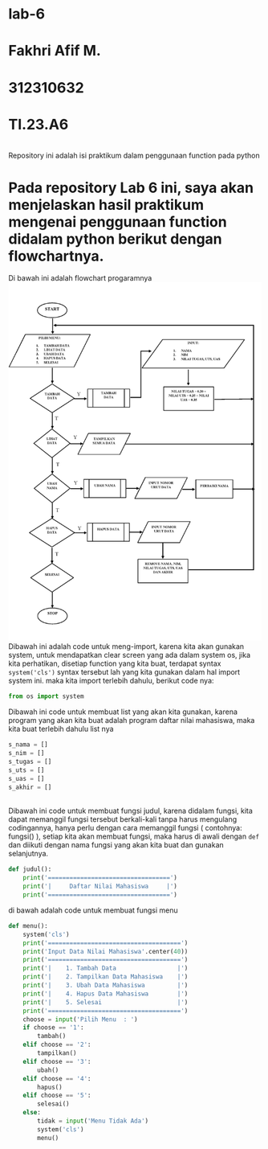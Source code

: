 # lab-6
# Fakhri Afif M.
# 312310632
# TI.23.A6
<br>Repository ini adalah isi praktikum dalam penggunaan function pada python
# Pada repository Lab 6 ini, saya akan menjelaskan hasil praktikum mengenai penggunaan function didalam python berikut dengan flowchartnya.
Di bawah ini adalah flowchart progaramnya 
![gambar](flowchart.png)
<br>Dibawah ini adalah code untuk meng-import, karena kita akan gunakan system, untuk mendapatkan clear screen yang ada dalam system os, jika kita perhatikan, disetiap function yang kita buat, terdapat syntax ``system('cls')``
syntax tersebut lah yang kita gunakan dalam hal import system ini. maka kita import terlebih dahulu, berikut code nya:
``` python
from os import system
```
Dibawah ini code untuk membuat list yang akan kita gunakan, karena program yang akan kita buat adalah program daftar nilai mahasiswa, maka kita buat terlebih dahulu list nya

``` python
s_nama = []
s_nim = []
s_tugas = []
s_uts = []
s_uas = []
s_akhir = []
 ```

<br>Dibawah ini code untuk membuat fungsi judul, karena didalam fungsi, kita dapat memanggil fungsi tersebut berkali-kali tanpa harus mengulang codingannya, hanya perlu dengan cara memanggil fungsi ( contohnya: fungsi() ), setiap kita akan membuat fungsi, maka harus di awali dengan ``def`` dan diikuti dengan nama fungsi yang akan kita buat dan gunakan selanjutnya.
``` python
def judul():
    print('==================================')
    print('|     Daftar Nilai Mahasiswa     |')
    print('==================================')
```
di bawah adalah code untuk membuat fungsi menu
```python
def menu():
    system('cls')
    print('=====================================')
    print('Input Data Nilai Mahasiswa'.center(40))
    print('=====================================')
    print('|    1. Tambah Data                 |')
    print('|    2. Tampilkan Data Mahasiswa    |')
    print('|    3. Ubah Data Mahasiswa         |')
    print('|    4. Hapus Data Mahasiswa        |')
    print('|    5. Selesai                     |')
    print('=====================================')
    choose = input('Pilih Menu  : ')
    if choose == '1':
        tambah()
    elif choose == '2':
        tampilkan()
    elif choose == '3':
        ubah()
    elif choose == '4':
        hapus()
    elif choose == '5':
        selesai()
    else:
        tidak = input('Menu Tidak Ada')
        system('cls')
        menu()
```
